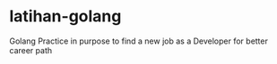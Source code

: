 # latihan-golang

Golang Practice in purpose to find a new job as a Developer for better career path
